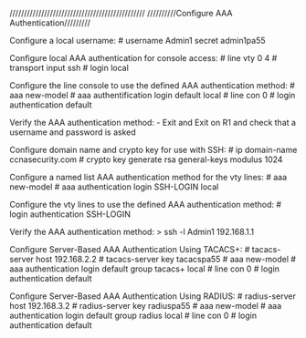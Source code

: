  ///////////////////////////////////////////////
//////////Configure AAA Authentication/////////


Configure a local username:
	# username Admin1 secret admin1pa55

Configure local AAA authentication for console access:
	# line vty 0 4
	# transport input ssh
	# login local

Configure the line console to use the defined AAA authentication method:
	# aaa new-model
	# aaa authentification login default local
	# line con 0
	# login authentication default

Verify the AAA authentication method:
	- Exit and Exit on R1 and check that a username and password is asked

Configure domain name and crypto key for use with SSH:
	# ip domain-name ccnasecurity.com
	# crypto key generate rsa general-keys modulus 1024

Configure a named list AAA authentication method for the vty lines:
	# aaa new-model
	# aaa authentication login SSH-LOGIN local

Configure the vty lines to use the defined AAA authentication method:
	# login authentication SSH-LOGIN

Verify the AAA authentication method:
	> ssh -l Admin1 192.168.1.1


Configure Server-Based AAA Authentication Using TACACS+:
	# tacacs-server host 192.168.2.2
	# tacacs-server key tacacspa55
	# aaa new-model
	# aaa authentication login default group tacacs+ local
	# line con 0
	# login authentication default

Configure Server-Based AAA Authentication Using RADIUS:
	# radius-server host 192.168.3.2
	# radius-server key radiuspa55
	# aaa new-model
	# aaa authentication login default group radius local
	# line con 0
	# login authentication default
